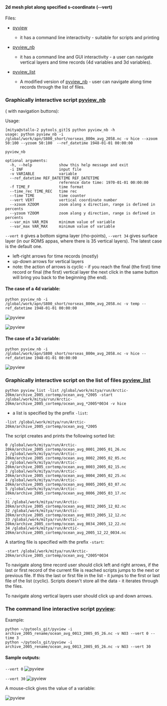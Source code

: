 #### 2d mesh plot along specified s-coordinate (--vert)

Files:
* [pyview](https://github.com/aleatorius/roms_mypytools/blob/master/pytools_git/pyview)
  *  it has a command line interactivity - suitable for scripts and printing
* [pyview_nb](https://github.com/aleatorius/roms_mypytools/blob/master/pytools_git/pyview_nb)
  * it has a command line and GUI interactivity - a user can navigate vertical layers and time records (4d variables and 3d variables). 

* [pyview_list](https://github.com/aleatorius/roms_mypytools/blob/master/pytools_git/pyview_line)
  * A modified version of [pyview_nb](https://source.uit.no/mitya/pytools_git/blob/master/pyview_nb) - user can navigate along time records through the list of files.


### Graphically interactive script [pyview_nb](https://github.com/aleatorius/roms_mypytools/blob/master/pytools_git/pyview_nb) 

( with navigation buttons):


Usage:
```
[mitya@stallo-2 pytools_git]$ python pyview_nb -h
usage: python pyview_nb -i /global/work/apn/S800_short/norseas_800m_avg_2058.nc -v hice --xzoom 50:100 --yzoom 50:100  --ref_datetime 1948-01-01 00:00:00

pyview_nb

optional arguments:
  -h, --help            show this help message and exit
  -i INF                input file
  -v VARIABLE           variable
  --ref_datetime REF_DATETIME REF_DATETIME
                        reference date time: 1970-01-01 00:00:00
  -f TIME_F             time format
  --time_rec TIME_REC   time rec
  --time TIME           time counter
  --vert VERT           vertical coordinate number
  --xzoom XZOOM         zoom along x direction, range is defined in percents
  --yzoom YZOOM         zoom along y direction, range is defined in percents
  --var_min VAR_MIN     minimum value of variable
  --var_max VAR_MAX     minimum value of variable
```

```--vert 0``` gives a bottom sigma layer (rho-points), ```--vert 34``` gives surface layer (in our ROMS appas, where there is 35 vertical layers). The latest case is the default one.


* left-right arrows for time records (mostly)
* up-down arrows for vertical layers
* note: the action of arrows is cyclic - if you reach the final (the first) time record or final (the first) vertical layer the next click in the same button will bring you back to the beginning (the end).

#### The case of a 4d variable:

```
python pyview_nb -i /global/work/apn/S800_short/norseas_800m_avg_2058.nc -v temp --ref_datetime 1948-01-01 00:00:00
```

![pyview](4d_1.png)

![pyview](4d_2.png)

#### The case of a 3d variable:

```
python pyview_nb -i /global/work/apn/S800_short/norseas_800m_avg_2058.nc -v hice --ref_datetime 1948-01-01 00:00:00
```

![pyview](3d.png)

### Graphically interactive script on the list of files [pyview_list](https://github.com/aleatorius/roms_mypytools/blob/master/pytools_git/pyview_line) 


```
python pyview_list -list /global/work/mitya/run/Arctic-20km/archive_2005_cortemp/ocean_avg_*2005 -start /global/work/mitya/run/Arctic-20km/archive_2005_cortemp/ocean_avg_*2005*0034 -v hice
```

* a list is specified by the prefix ```-list```:

```
-list /global/work/mitya/run/Arctic-20km/archive_2005_cortemp/ocean_avg_*2005
```

The script creates and prints the following sorted list:

```
0 /global/work/mitya/run/Arctic-20km/archive_2005_cortemp/ocean_avg_0001_2005_01_26.nc
1 /global/work/mitya/run/Arctic-20km/archive_2005_cortemp/ocean_avg_0002_2005_02_05.nc
2 /global/work/mitya/run/Arctic-20km/archive_2005_cortemp/ocean_avg_0003_2005_02_15.nc
3 /global/work/mitya/run/Arctic-20km/archive_2005_cortemp/ocean_avg_0004_2005_02_25.nc
4 /global/work/mitya/run/Arctic-20km/archive_2005_cortemp/ocean_avg_0005_2005_03_07.nc
5 /global/work/mitya/run/Arctic-20km/archive_2005_cortemp/ocean_avg_0006_2005_03_17.nc
...
31 /global/work/mitya/run/Arctic-20km/archive_2005_cortemp/ocean_avg_0032_2005_12_02.nc
32 /global/work/mitya/run/Arctic-20km/archive_2005_cortemp/ocean_avg_0033_2005_12_12.nc
33 /global/work/mitya/run/Arctic-20km/archive_2005_cortemp/ocean_avg_0034_2005_12_22.nc
34 /global/work/mitya/run/Arctic-20km/archive_2005_cortemp/ocean_avg_2005_12_22_0034.nc
```
A starting file is specified with the prefix ```-start```:

```
-start /global/work/mitya/run/Arctic-20km/archive_2005_cortemp/ocean_avg_*2005*0034
```

To navigate along time record user should click left and right arrows, if the last or first record of the current file is reached scripts jumps to the next or previous file. If this the last or first file in the list - it jumps to the first or last file of the list (cyclic). Scripts doesn't store all the data - it iterates through the files.

To navigate along vertical layers user should click up and down arrows. 



### The command line interactive script [pyview](https://github.com/aleatorius/roms_mypytools/blob/master/pytools_git/pyview):

Example:
```
python ~/pytools_git/pyview -i archive_2005_rename/ocean_avg_0013_2005_05_26.nc -v NO3 --vert 0 --time 3
python ~/pytools_git/pyview -i archive_2005_rename/ocean_avg_0013_2005_05_26.nc -v NO3 --vert 30
```

#### Sample outputs:

`--vert 0`
![pyview](pyview1.png)

`--vert 30`
![pyview](pyview2.png)

A mouse-click gives the value of a variable:

![pyview](click.png)
